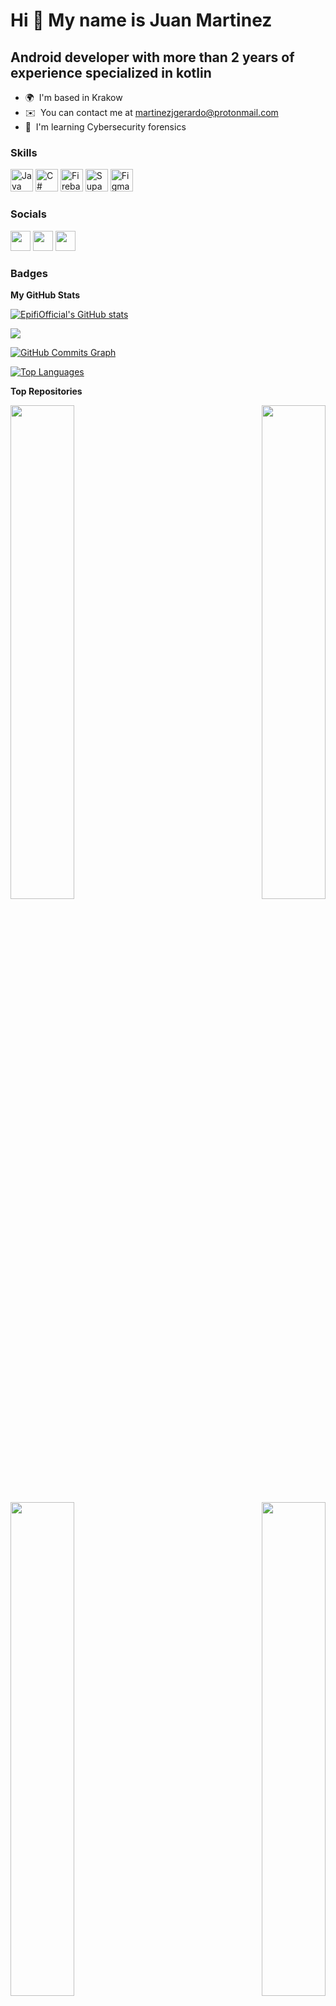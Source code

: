 Hi 👋 My name is Juan Martinez
==============================

Android developer with more than 2 years of experience specialized in kotlin
------------------------------------------------------

* 🌍  I'm based in Krakow
* ✉️  You can contact me at [martinezjgerardo@protonmail.com](mailto:martinezjgerardo@protonmail.com)
* 🧠  I'm learning Cybersecurity forensics

### Skills

<p align="left">
<a href="https://www.oracle.com/java/" target="_blank" rel="noreferrer"><img src="https://raw.githubusercontent.com/danielcranney/readme-generator/main/public/icons/skills/java-colored.svg" width="36" height="36" alt="Java" /></a>
<a href="https://docs.microsoft.com/en-us/dotnet/csharp/" target="_blank" rel="noreferrer"><img src="https://raw.githubusercontent.com/danielcranney/readme-generator/main/public/icons/skills/csharp-colored.svg" width="36" height="36" alt="C#" /></a>
<a href="https://firebase.google.com/" target="_blank" rel="noreferrer"><img src="https://raw.githubusercontent.com/danielcranney/readme-generator/main/public/icons/skills/firebase-colored.svg" width="36" height="36" alt="Firebase" /></a>
<a href="https://supabase.io/" target="_blank" rel="noreferrer"><img src="https://raw.githubusercontent.com/danielcranney/readme-generator/main/public/icons/skills/supabase-colored.svg" width="36" height="36" alt="Supabase" /></a>
<a href="https://www.figma.com/" target="_blank" rel="noreferrer"><img src="https://raw.githubusercontent.com/danielcranney/readme-generator/main/public/icons/skills/figma-colored.svg" width="36" height="36" alt="Figma" /></a>
</p>


### Socials

<p align="left"> <a href="https://www.github.com/EpifiOfficial" target="_blank" rel="noreferrer"><img src="https://raw.githubusercontent.com/danielcranney/readme-generator/main/public/icons/socials/github.svg" width="32" height="32" /></a> <a href="https://www.linkedin.com/in/juan-martinez-41aa8b202/" target="_blank" rel="noreferrer"><img src="https://raw.githubusercontent.com/danielcranney/readme-generator/main/public/icons/socials/linkedin.svg" width="32" height="32" /></a> <a href="https://www.stackoverflow.com/users/14935078/epifi" target="_blank" rel="noreferrer"><img src="https://raw.githubusercontent.com/danielcranney/readme-generator/main/public/icons/socials/stackoverflow.svg" width="32" height="32" /></a></p>

### Badges

<b>My GitHub Stats</b>

<a href="http://www.github.com/EpifiOfficial"><img src="https://github-readme-stats.vercel.app/api?username=EpifiOfficial&show_icons=true&hide=&count_private=true&title_color=0891b2&text_color=6366f1&icon_color=0891b2&bg_color=1c1917&hide_border=true&show_icons=true" alt="EpifiOfficial's GitHub stats" /></a>

<a href="http://www.github.com/EpifiOfficial"><img src="https://github-readme-streak-stats.herokuapp.com/?user=EpifiOfficial&stroke=6366f1&background=1c1917&ring=0891b2&fire=0891b2&currStreakNum=6366f1&currStreakLabel=0891b2&sideNums=6366f1&sideLabels=6366f1&dates=6366f1&hide_border=true" /></a>

<a href="http://www.github.com/EpifiOfficial"><img src="https://activity-graph.herokuapp.com/graph?username=EpifiOfficial&bg_color=1c1917&color=6366f1&line=0891b2&point=6366f1&area_color=1c1917&area=true&hide_border=true&custom_title=GitHub%20Commits%20Graph" alt="GitHub Commits Graph" /></a>

<a href="https://github.com/EpifiOfficial" align="left"><img src="https://github-readme-stats.vercel.app/api/top-langs/?username=EpifiOfficial&langs_count=10&title_color=0891b2&text_color=6366f1&icon_color=0891b2&bg_color=1c1917&hide_border=true&locale=en&custom_title=Top%20%Languages" alt="Top Languages" /></a>

<b>Top Repositories</b>

<div width="100%" align="center"><a href="https://github.com/EpifiOfficial/https://github.com/EpifiOfficial/Splitter" align="left"><img align="left" width="45%" src="https://github-readme-stats.vercel.app/api/pin/?username=EpifiOfficial&repo=https://github.com/EpifiOfficial/Splitter&title_color=0891b2&text_color=6366f1&icon_color=0891b2&bg_color=1c1917&hide_border=true&locale=en" /></a><a href="https://github.com/EpifiOfficial/https://github.com/EpifiOfficial/BvsO-Official" align="right"><img align="right" width="45%" src="https://github-readme-stats.vercel.app/api/pin/?username=EpifiOfficial&repo=https://github.com/EpifiOfficial/BvsO-Official&title_color=0891b2&text_color=6366f1&icon_color=0891b2&bg_color=1c1917&hide_border=true&locale=en" /></a></div><br /><br /><br /><br /><br /><br /><br />

<br /><br /><br /><br /><br />

<div width="100%" align="center"><a href="https://github.com/EpifiOfficial/https://github.com/EpifiOfficial/Taskloginnfq" align="left"><img align="left" width="45%" src="https://github-readme-stats.vercel.app/api/pin/?username=EpifiOfficial&repo=https://github.com/EpifiOfficial/Taskloginnfq&title_color=0891b2&text_color=6366f1&icon_color=0891b2&bg_color=1c1917&hide_border=true&locale=en" /></a><a href="https://github.com/EpifiOfficial/https://github.com/EpifiOfficial/EaterOfficial" align="right"><img align="right" width="45%" src="https://github-readme-stats.vercel.app/api/pin/?username=EpifiOfficial&repo=https://github.com/EpifiOfficial/EaterOfficial&title_color=0891b2&text_color=6366f1&icon_color=0891b2&bg_color=1c1917&hide_border=true&locale=en" /></a></div>
